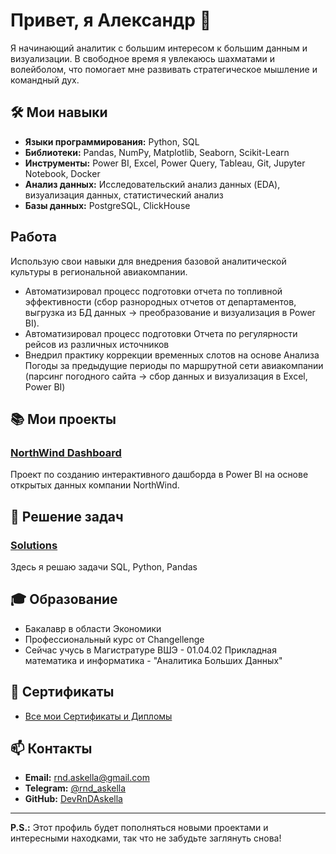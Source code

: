 # Привет, я Александр 👋

Я начинающий аналитик с большим интересом к большим данным и визуализации. В свободное время я увлекаюсь шахматами и волейболом, что помогает мне развивать стратегическое мышление и командный дух.

## 🛠 Мои навыки

- **Языки программирования:** Python, SQL
- **Библиотеки:** Pandas, NumPy, Matplotlib, Seaborn, Scikit-Learn
- **Инструменты:** Power BI,  Excel, Power Query, Tableau, Git, Jupyter Notebook, Docker
- **Анализ данных:** Исследовательский анализ данных (EDA), визуализация данных, статистический анализ
- **Базы данных:** PostgreSQL, ClickHouse

## Работа 
Использую свои навыки для внедрения базовой аналитической культуры в региональной авиакомпании.
- Автоматизировал процесс подготовки отчета по топливной эффективности (сбор разнородных отчетов от департаментов, выгрузка из БД данных -> преобразование и визуализация в Power BI).
- Автоматизировал процесс подготовки Отчета по регулярности рейсов из различных источников
- Внедрил практику коррекции временных слотов на основе Анализа Погоды за предыдущие периоды по маршрутной сети авиакомпании (парсинг погодного сайта -> сбор данных и визуализация в Excel, Power BI)

## 📚 Мои проекты

### [NorthWind Dashboard](https://github.com/DevRnDAskella/NorthWind_BI_Dashboard)
Проект по созданию интерактивного дашборда в Power BI на основе открытых данных компании NorthWind.

## 🧩 Решение задач

### [Solutions](https://github.com/DevRnDAskella/Solutions)
Здесь я решаю задачи SQL, Python, Pandas

## 🎓 Образование

- Бакалавр в области Экономики
- Профессиональный курс от Changellenge
- Сейчас учусь в Магистратуре ВШЭ - 01.04.02 Прикладная математика и информатика - "Аналитика Больших Данных"

## 📝 Сертификаты

- [Все мои Сертификаты и Дипломы](https://drive.google.com/drive/folders/1nvRKgZmIqeze6j4n-yUIcECwCh9fvi2t?usp=drive_link)

## 📫 Контакты

- **Email:** [rnd.askella@gmail.com](mailto:rnd.askella@gmail.com)
- **Telegram:** [@rnd_askella](https://t.me/rnd_askella)
- **GitHub:** [DevRnDAskella](https://github.com/DevRnDAskella/DevRnDAskella/)
---

**P.S.:** Этот профиль будет пополняться новыми проектами и интересными находками, так что не забудьте заглянуть снова!
